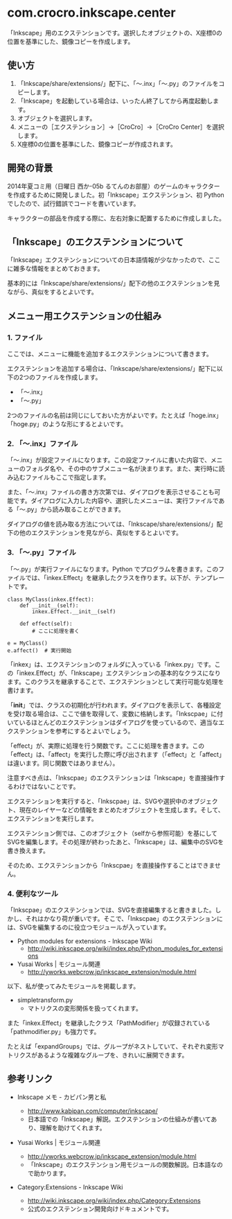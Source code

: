 com.crocro.inkscape.center
==========================

「Inkscape」用のエクステンションです。選択したオブジェクトの、X座標0の位置を基準にした、鏡像コピーを作成します。


## 使い方

1. 「Inkscape/share/extensions/」配下に、「～.inx」「～.py」のファイルをコピーします。
2. 「Inkscape」を起動している場合は、いったん終了してから再度起動します。
3. オブジェクトを選択します。
4. メニューの［エクステンション］→［CroCro］→［CroCro Center］を選択します。
5. X座標0の位置を基準にした、鏡像コピーが作成されます。


## 開発の背景

2014年夏コミ用（日曜日 西か-05b るてんのお部屋）のゲームのキャラクターを作成するために開発しました。初「Inkscape」エクステンション、初 Python でしたので、試行錯誤でコードを書いています。

キャラクターの部品を作成する際に、左右対象に配置するために作成しました。


## 「Inkscape」のエクステンションについて

「Inkscape」エクステンションについての日本語情報が少なかったので、ここに雑多な情報をまとめておきます。

基本的には「Inkscape/share/extensions/」配下の他のエクステンションを見ながら、真似をするとよいです。


## メニュー用エクステンションの仕組み

### 1. ファイル

ここでは、メニューに機能を追加するエクステンションについて書きます。

エクステンションを追加する場合は、「Inkscape/share/extensions/」配下に以下の2つのファイルを作成します。

* 「～.inx」
* 「～.py」

2つのファイルの名前は同じにしておいた方がよいです。たとえば「hoge.inx」「hoge.py」のような形にするとよいです。


### 2. 「～.inx」ファイル

「～.inx」が設定ファイルになります。この設定ファイルに書いた内容で、メニューのフォルダ名や、その中のサブメニュー名が決まります。また、実行時に読み込むファイルもここで指定します。

また、「～.inx」ファイルの書き方次第では、ダイアログを表示させることも可能です。ダイアログに入力した内容や、選択したメニューは、実行ファイルである「～.py」から読み取ることができます。

ダイアログの値を読み取る方法については、「Inkscape/share/extensions/」配下の他のエクステンションを見ながら、真似をするとよいです。


### 3. 「～.py」ファイル

「～.py」が実行ファイルになります。Python でプログラムを書きます。このファイルでは、「inkex.Effect」を継承したクラスを作ります。以下が、テンプレートです。

	class MyClass(inkex.Effect):
		def __init__(self):
			inkex.Effect.__init__(self)
	
		def effect(self):
			# ここに処理を書く
	
	e = MyClass()
	e.affect()	# 実行開始

「inkex」は、エクステンションのフォルダに入っている「inkex.py」です。この「inkex.Effect」が、「Inkscape」エクステンションの基本的なクラスになります。このクラスを継承することで、エクステンションとして実行可能な処理を書けます。

「__init__」では、クラスの初期化が行われます。ダイアログを表示して、各種設定を受け取る場合は、ここで値を取得して、変数に格納します。「Inkscpae」に付いているほとんどのエクステンションはダイアログを使っているので、適当なエクステンションを参考にするとよいでしょう。

「effect」が、実際に処理を行う関数です。ここに処理を書きます。この「effect」は、「affect」を実行した際に呼び出されます（「effect」と「affect」は違います。同じ関数ではありません）。

注意すべき点は、「Inkscpae」のエクステンションは「Inkscape」を直接操作するわけではないことです。

エクステンションを実行すると、「Inkscpae」は、SVGや選択中のオブジェクト、現在のレイヤーなどの情報をまとめたオブジェクトを生成します。そして、エクステンションを実行します。

エクステンション側では、このオブジェクト（selfから参照可能）を基にしてSVGを編集します。その処理が終わったあと、「Inkscape」は、編集中のSVGを書き換えます。

そのため、エクステンションから「Inkscpae」を直接操作することはできません。


### 4. 便利なツール

「Inkscpae」のエクステンションでは、SVGを直接編集すると書きました。しかし、それはかなり荷が重いです。そこで、「Inkscpae」のエクステンションには、SVGを編集するのに役立つモジュールが入っています。

* Python modules for extensions - Inkscape Wiki
	* <http://wiki.inkscape.org/wiki/index.php/Python_modules_for_extensions>
* Yusai Works | モジュール関連
	* <http://yworks.webcrow.jp/inkscape_extension/module.html>

以下、私が使ってみたモジュールを掲載します。

* simpletransform.py
	* マトリクスの変形関係を扱ってくれます。

また「inkex.Effect」を継承したクラス「PathModifier」が収録されている「pathmodifier.py」も強力です。

たとえば「expandGroups」では、グループがネストしていて、それぞれ変形マトリクスがあるような複雑なグループを、きれいに展開できます。


## 参考リンク

* Inkscape メモ - カビパン男と私
	* <http://www.kabipan.com/computer/inkscape/>
	* 日本語での「Inkscape」解説。エクステンションの仕組みが書いてあり、理解を助けてくれます。

* Yusai Works | モジュール関連
	* <http://yworks.webcrow.jp/inkscape_extension/module.html>
	* 「Inkscape」のエクステンション用モジュールの関数解説。日本語なので助かります。

* Category:Extensions - Inkscape Wiki
	* <http://wiki.inkscape.org/wiki/index.php/Category:Extensions>
	* 公式のエクステンション開発向けドキュメントです。
